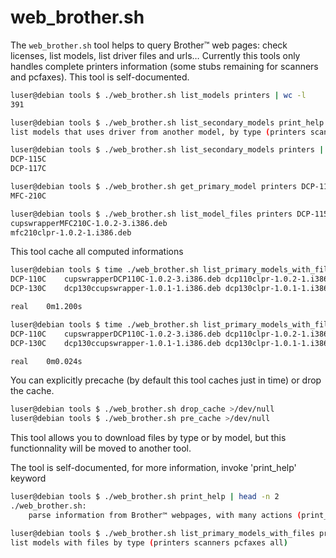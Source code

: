 web_brother.sh
==============

The `web_brother.sh` tool helps to query Brother™ web pages: check licenses, list models, list driver files and urls…
Currently this tools only handles complete printers information (some stubs remaining for scanners and pcfaxes).
This tool is self-documented.


```sh
luser@debian tools $ ./web_brother.sh list_models printers | wc -l
391
```

```sh
luser@debian tools $ ./web_brother.sh list_secondary_models print_help
list models that uses driver from another model, by type (printers scanners pcfaxes)
```

```sh
luser@debian tools $ ./web_brother.sh list_secondary_models printers | head -n 2
DCP-115C
DCP-117C
```

```sh
luser@debian tools $ ./web_brother.sh get_primary_model printers DCP-115C
MFC-210C
```

```sh
luser@debian tools $ ./web_brother.sh list_model_files printers DCP-115C
cupswrapperMFC210C-1.0.2-3.i386.deb
mfc210clpr-1.0.2-1.i386.deb
```

This tool cache all computed informations

```sh
luser@debian tools $ time ./web_brother.sh list_primary_models_with_files printers | head -n 2
DCP-110C	cupswrapperDCP110C-1.0.2-3.i386.deb	dcp110clpr-1.0.2-1.i386.deb
DCP-130C	dcp130ccupswrapper-1.0.1-1.i386.deb	dcp130clpr-1.0.1-1.i386.deb

real	0m1.200s

luser@debian tools $ time ./web_brother.sh list_primary_models_with_files printers | head -n 2
DCP-110C	cupswrapperDCP110C-1.0.2-3.i386.deb	dcp110clpr-1.0.2-1.i386.deb
DCP-130C	dcp130ccupswrapper-1.0.1-1.i386.deb	dcp130clpr-1.0.1-1.i386.deb

real	0m0.024s
```

You can explicitly precache (by default this tool caches just in time) or drop the cache.

```sh
luser@debian tools $ ./web_brother.sh drop_cache >/dev/null
luser@debian tools $ ./web_brother.sh pre_cache >/dev/null
```

This tool allows you to download files by type or by model, but this functionnality will be moved to another tool.

The tool is self-documented, for more information, invoke 'print_help' keyword

```sh
luser@debian tools $ ./web_brother.sh print_help | head -n 2
./web_brother.sh:
	parse information from Brother™ webpages, with many actions (print_help pre_cache list_cache drop_cache get_page_url print_page list_files_with_licenses list_licenses is_license get_license_url print_license list_licenses_urls list_files get_file_license get_file_url list_files_urls is_file list_primary_models list_secondary_models_with_primary list_secondary_models list_models is_primary_model is_secondary_model is_model get_primary_model list_primary_models_with_files list_model_files list_model_files_urls download_file download_model_files download_files)

luser@debian tools $ ./web_brother.sh list_primary_models_with_files print_help
list models with files by type (printers scanners pcfaxes all)
```
